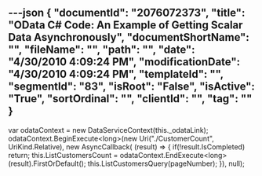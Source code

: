 ---json
{
  "documentId": "2076072373",
  "title": "OData C# Code: An Example of Getting Scalar Data Asynchronously",
  "documentShortName": "",
  "fileName": "",
  "path": "",
  "date": "4/30/2010 4:09:24 PM",
  "modificationDate": "4/30/2010 4:09:24 PM",
  "templateId": "",
  "segmentId": "83",
  "isRoot": "False",
  "isActive": "True",
  "sortOrdinal": "",
  "clientId": "",
  "tag": ""
}
---

var odataContext = new DataServiceContext(this._odataLink);
odataContext.BeginExecute&lt;long&gt;(new Uri(&quot;./CustomerCount&quot;, UriKind.Relative),
    new AsyncCallback(
    (result) =&gt;
    {
        if(!result.IsCompleted) return;
        this.ListCustomersCount =
            odataContext.EndExecute&lt;long&gt;(result).FirstOrDefault();
        this.ListCustomersQuery(pageNumber);
    }),
    null);
